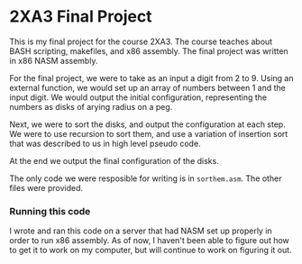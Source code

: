 # 2XA3 Final Project

This is my final project for the course 2XA3. The course teaches about BASH scripting, makefiles, and x86 assembly. The final project was written in x86 NASM assembly.

For the final project, we were to take as an input a digit from 2 to 9. Using an external function, we would set up an array of numbers between 1 and the input digit. We would output the initial configuration, representing the numbers as disks of arying radius on a peg.

Next, we were to sort the disks, and output the configuration at each step. We were to use recursion to sort them, and use a variation of insertion sort that was described to us in high level pseudo code.

At the end we output the final configuration of the disks.

The only code we were resposible for writing is in `sorthem.asm`. The other files were provided.

### Running this code

I wrote and ran this code on a server that had NASM set up properly in order to run x86 assembly. As of now, I haven't been able to figure out how to get it to work on my computer, but will continue to work on figuring it out.
